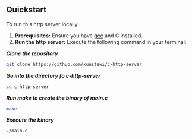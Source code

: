 ## Quickstart

To run this http server locally

1. **Prerequisites:** Ensure you have [gcc](https://gcc.gnu.org/) and C installed.
2. **Run the http server:** Execute the following command in your terminal:

   
***Clone the repository***

   ```bash
   git clone https://github.com/kunstewi/c-http-server
   ```

***Go into the directory fo c-http-server***

   ```bash
   cd c-http-server
   ```

***Run make to create the binary of main.c***

   ```bash
   make
   ```

***Execute the binary***   

   ```bash
   ./main.c
   ```
